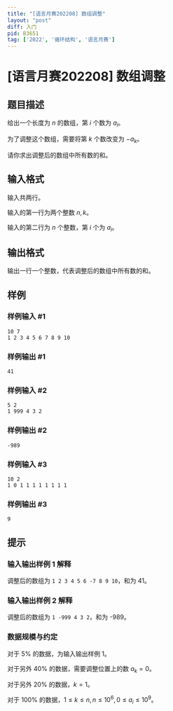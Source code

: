 ```yaml
---
title: "[语言月赛202208] 数组调整"
layout: "post"
diff: 入门
pid: B3651
tag: ['2022', '循环结构', '语言月赛']
---
```

# [语言月赛202208] 数组调整
## 题目描述

给出一个长度为 $n$ 的数组，第 $i$ 个数为 $a_i$。

为了调整这个数组，需要将第 $k$ 个数改变为 $-a_k$。

请你求出调整后的数组中所有数的和。
## 输入格式

输入共两行。

输入的第一行为两个整数 $n,k$。

输入的第二行为 $n$ 个整数，第 $i$ 个为 $a_i$。
## 输出格式

输出一行一个整数，代表调整后的数组中所有数的和。
## 样例

### 样例输入 #1
```
10 7
1 2 3 4 5 6 7 8 9 10
```
### 样例输出 #1
```
41
```
### 样例输入 #2
```
5 2
1 999 4 3 2
```
### 样例输出 #2
```
-989
```
### 样例输入 #3
```
10 2
1 0 1 1 1 1 1 1 1 1
```
### 样例输出 #3
```
9
```
## 提示

### 输入输出样例 1 解释

调整后的数组为 `1 2 3 4 5 6 -7 8 9 10`，和为 41。

### 输入输出样例 2 解释

调整后的数组为 `1 -999 4 3 2`，和为 -989。

### 数据规模与约定

对于 $5\%$ 的数据，为输入输出样例 1。

对于另外 $40\%$ 的数据，需要调整位置上的数 $a_k=0$。

对于另外 $20\%$ 的数据，$k = 1$。

对于 $100\%$ 的数据，$1 \le k \le n, n \le 10^6,0 \le a_i \le 10^9$。
